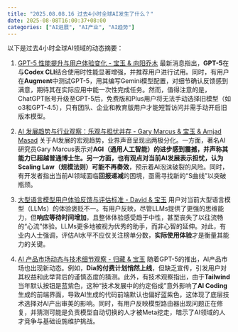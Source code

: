 ```yaml
---
title: "2025.08.08.16 过去4小时全球AI发生了什么？"
date: 2025-08-08T16:00:37+08:00
categories: ["AI进展", "AI产业", "AI趋势"]
---
```


以下是过去4小时全球AI领域的动态摘要：

1.  [GPT-5 性能提升与用户体验变化 - 宝玉 & 向阳乔木](https://x.com/dotey/status/1953711936660504901)
    最新消息指出，**GPT-5**在与**Codex CLI**结合使用时性能显著增强，并推荐用户进行试用。同时，有用户在**Augment**中测试GPT-5，用其编写Gemini模型配置，对细节确认反馈感到满意，期待其在实际应用中能一次性完成任务。然而，值得注意的是，ChatGPT账号升级至GPT-5后，免费版和Plus用户将无法手动选择旧模型（如o3和GPT-4.5），只有团队、企业和教育版用户才能短暂访问并需手动开启旧版本模型。

2.  [AI 发展趋势与行业观察：乐观与担忧并存 - Gary Marcus & 宝玉 & Amjad Masad](https://x.com/GaryMarcus/status/1953703268103991343)
    关于AI发展的宏观趋势，业界声音呈现出两极分化。一方面，著名AI研究员Gary Marcus表示对**AGI（通用人工智能）**的进步感到震撼，并声称其能力已超越普通博士生。另一方面，也有观点对当前AI发展表示担忧，认为**Scaling Law（规模法则）可能不再奏效**，预示着AI泡沫破裂的风险。同时，有开发者指出当前AI领域面临**回报递减**的困境，亟需寻找新的“S曲线”以突破瓶颈。

3.  [大型语言模型用户体验反馈与评估标准 - David & 宝玉](https://x.com/DavidSHolz/status/1953669006579077144)
    用户对当前大型语言模型（LLMs）的体验褒贬不一。有用户反映，尽管LLMs提供了更强的思维能力，但**响应等待时间增加**，且整体体验感受趋于中性，甚至丧失了以往流畅的“心流”体验。LLMs更多地被视为优秀的助手，而非心智的延伸。对此，有业内人士强调，评估AI水平不应仅关注榜单分数，**实际使用体验**才是衡量其能力的关键。

4.  [AI 产品市场动态与技术细节观察 - 归藏 & 宝玉](https://x.com/op7418/status/1953669000371876325)
    随着GPT-5的推出，AI产品市场也出现新动态。例如，**Dia的付费计划悄然上线**，但缺乏宣传，引发用户对其权益和此举背后的谨慎态度的猜测。此外，有技术观察指出，由于**Tailwind**当年默认按钮是蓝紫色，这种“技术发展中的约定俗成”意外影响了**AI Coding**生成的前端界面，导致AI生成的代码前端默认也偏好蓝紫色，这体现了底层技术选择对AI产出审美的影响。同时，有用户反映模型路由器出现问题正在修复，并猜测可能是负责模型自动切换的人才被Meta挖走，暗示了AI领域的人才竞争与基础设施维护挑战。